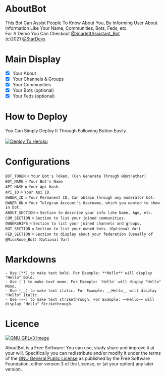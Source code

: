 # AboutBot

This Bot Can Assist People To Know About You, By Informing User About Information Like Your Name, Communities, Bots, Feds, etc. <br>
For A Demo You Can Checkout [@ScarlettAssistant_Bot](https://t.me/aboutninjabot) <br>
(c)2021 [@StarDevs](https://t.me/StarDevs)

# Main Display
* [x] Your About
* [x] Your Channels & Groups
* [x] Your Communities
* [x] Your Bots (optional)
* [x] Your Feds (optional)

# How to Deploy 

You Can Simply Deploy It Through Following Button Easily.<br><br>
[![Deploy To Heroku](https://www.herokucdn.com/deploy/button.svg)](https://heroku.com/deploy)

# Configurations

`BOT_TOKEN` = ```Your Bot's Token. (Can Generate Through @BotFather)```<br>
`BOT_NAME` = ```Your Bot's Name```<br>
`API_HASH` = ```Your Api Hash.```<br>
`API_ID` = ```Your Api ID.```<br>
`OWNER_ID` = ```Your Permanent ID, Can obtain through any moderator bot.```<br>
`OWNER_UN` = ```Your Telegram Account's Username, which you wanted to show in bot.```<br>
`ABOUT_SECTION` = ```Section to describe your info like Name, Age, etc.```<br>
`COM_SECTION` = ```Section to list your joined communities.```<br>
`OWNERSHIPS` = ```Section to list your joined channels and groups.```<br>
`BOT_SECTION` = ```Section to list your owned bots.``` ``(Optional Var)``<br>
`FED_SECTION` = ```Section to display about your federation (Usually of @MissRose_Bot)``` ``(Optional Var)``

# Markdowns

```
- Use (**) to make text bold. For Example: **Hello** will display "Hello" Bold.
- Use (`) to make text mono. For Example: `Hello` will dispay "Hello" Mono.
- Use (__) to make text italic. For Example: __Hello__ will display "Hello" Italic.
- Use (~~) to make text strikethrough. For Example: ~~Hello~~ will display "Hello" Strikethrough.
```


# Licence
[![GNU GPLv3 Image](https://www.gnu.org/graphics/gplv3-127x51.png)](http://www.gnu.org/licenses/gpl-3.0.en.html)  

AboutBot is a Free Software: You can use, study share and improve it at your
will. Specifically you can redistribute and/or modify it under the terms of the
[GNU General Public License](https://www.gnu.org/licenses/gpl.html) as
published by the Free Software Foundation, either version 3 of the License, or
(at your option) any later version. 
